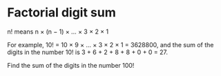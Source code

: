# Factorial digit sum
n! means n × (n − 1) × ... × 3 × 2 × 1

For example, 10! = 10 × 9 × ... × 3 × 2 × 1 = 3628800,
and the sum of the digits in the number 10! is 3 + 6 + 2 + 8 + 8 + 0 + 0 = 27.

Find the sum of the digits in the number 100!

